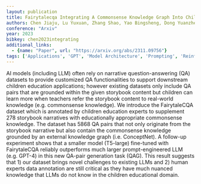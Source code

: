 ```yaml
---
layout: publication
title: Fairytalecqa Integrating A Commonsense Knowledge Graph Into Childrens Storybook Narratives
authors: Chen Jiaju, Lu Yuxuan, Zhang Shao, Yao Bingsheng, Dong Yuanzhe, Xu Ying, Li Yunyao, Wang Qianwen, Wang Dakuo, Sun Yuling
conference: "Arxiv"
year: 2023
bibkey: chen2023integrating
additional_links:
  - {name: "Paper", url: "https://arxiv.org/abs/2311.09756"}
tags: ['Applications', 'GPT', 'Model Architecture', 'Prompting', 'Reinforcement Learning']
---
```

AI models (including LLM) often rely on narrative question-answering (QA) datasets to provide customized QA functionalities to support downstream children education applications; however existing datasets only include QA pairs that are grounded within the given storybook content but children can learn more when teachers refer the storybook content to real-world knowledge (e.g. commonsense knowledge). We introduce the FairytaleCQA dataset which is annotated by children education experts to supplement 278 storybook narratives with educationally appropriate commonsense knowledge. The dataset has 5868 QA pairs that not only originate from the storybook narrative but also contain the commonsense knowledge grounded by an external knowledge graph (i.e. ConceptNet). A follow-up experiment shows that a smaller model (T5-large) fine-tuned with FairytaleCQA reliably outperforms much larger prompt-engineered LLM (e.g. GPT-4) in this new QA-pair generation task (QAG). This result suggests that 1) our dataset brings novel challenges to existing LLMs and 2) human experts data annotation are still critical as they have much nuanced knowledge that LLMs do not know in the children educational domain.

